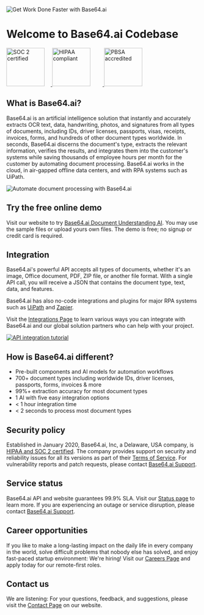 ![Get Work Done Faster with Base64.ai](https://base64.ai/static/images/thumbnail.png)

# Welcome to Base64.ai Codebase

<a href="https://base64.ai/compliance">
<img src="https://base64.ai/static/content/partners/soc-2-type-1-certified.png" style="height: 100px; margin: 0 1rem 0 0;" alt="SOC 2 certified">
<img src="https://base64.ai/static/content/partners/hipaa-certified.png" style="height: 100px; margin: 0 2rem 0 0;" alt="HIPAA compliant">
<img src="https://base64.ai/static/content/partners/pbsa.png" style="height: 100px; margin: 0 1rem 0 0;" alt="PBSA accredited">
</a>

## What is Base64.ai?

Base64.ai is an artificial intelligence solution that instantly and accurately extracts OCR text, data, handwriting,
photos, and signatures from all types of documents, including IDs, driver licenses, passports, visas, receipts,
invoices, forms, and hundreds of other document types worldwide. In seconds, Base64.ai discerns the document's type,
extracts the relevant information, verifies the results, and integrates them into the customer's systems while saving
thousands of employee hours per month for the customer by automating document processing. Base64.ai works in the cloud,
in air-gapped offline data centers, and with RPA systems such as UiPath.

![Automate document processing with Base64.ai](https://i.imgur.com/jboPOr2.gif)

## Try the free online demo

Visit our website to try [Base64.ai Document Understanding AI](https://base64.ai/demo/document-processing). You may use
the sample files or upload yours own files. The demo is free; no signup or credit card is required.

## Integration

Base64.ai's powerful API accepts all types of documents, whether it's an image, Office document, PDF, ZIP file, or
another file format. With a single API call, you will receive a JSON that contains the document type, text, data, and
features.

Base64.ai has also no-code integrations and plugins for major RPA systems such
as [UiPath](https://base64.ai/solutions/uipath-rpa) and [Zapier](https://base64.ai/solutions/zapier).

Visit the [Integrations Page](https://base64.ai/integrations) to learn various ways you can integrate with Base64.ai and
our global solution partners who can help with your project.

[![API integration tutorial](https://img.youtube.com/vi/AvIrk4l7x5w/0.jpg)](https://www.youtube.com/watch?v=AvIrk4l7x5w)

## How is Base64.ai different?

* Pre-built components and AI models for automation workflows
* 700+ document types including worldwide IDs, driver licenses, passports, forms, invoices & more
* 99%+ extraction accuracy for most document types
* 1 AI with five easy integration options
* < 1 hour integration time
* < 2 seconds to process most document types

## Security policy

Established in January 2020, Base64.ai, Inc, a Delaware, USA company,
is [HIPAA and SOC 2 certified](https://base64.ai/compliance). The company provides support on security and reliability
issues for all its versions as part of their [Terms of Service](https://base64.ai/terms-of-service). For vulnerability
reports and patch requests, please contact [Base64.ai Support](mailto:support@base64.ai).

## Service status

Base64.ai API and website guarantees 99.9% SLA. Visit our [Status page](https://stats.uptimerobot.com/938YptklKv) to
learn more. If you are experiencing an outage or service disruption, please
contact [Base64.ai Support](mailto:support@base64.ai).

## Career opportunities

If you like to make a long-lasting impact on the daily life in every company in the world, solve difficult problems that
nobody else has solved, and enjoy fast-paced startup environment: We're hiring! Visit
our [Careers Page](https://base64.ai/careers) and apply today for our remote-first roles.

## Contact us

We are listening: For your questions, feedback, and suggestions, please visit
the [Contact Page](https://base64.ai/contact) on our website.